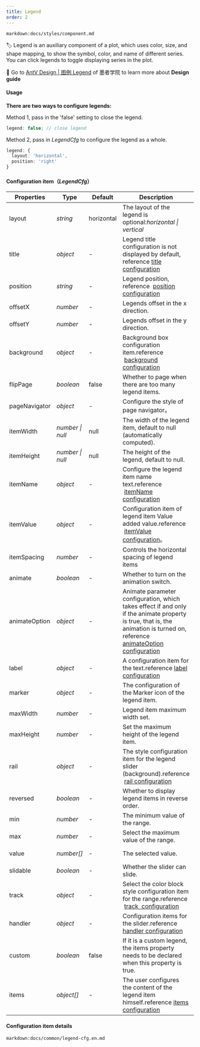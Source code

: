 ```yaml
---
title: Legend
order: 2
---
```


`markdown:docs/styles/component.md`

🏷️ Legend is an auxiliary component of a plot, which uses color, size, and shape mapping, to show the symbol, color, and name of different series. You can click legends to toggle displaying series in the plot.

🎨  Go to [AntV Design | 图例 Legend](https://www.yuque.com/mo-college/vis-design/hcs9p2) of 墨者学院 to learn more about **Design guide**

#### Usage

<b>There are two ways to configure legends:</b>

Method 1, pass in the 'false' setting to close the legend.

```ts
legend: false; // close legend
```

Method 2, pass in _LegendCfg_ to configure the legend as a whole.

```ts
legend: {
  layout: 'horizontal',
  position: 'right'
}
```

<a name="7a2DF"></a>

#### Configuration item（_LegendCfg_）

| Properties    | Type           | Default    | Description                                                                                                                                                                                   | Apply to                                                                    |
| ------------- | -------------- | ---------- | --------------------------------------------------------------------------------------------------------------------------------------------------------------------------------------------- | --------------------------------------------------------------------------- |
| layout        | _string_       | horizontal | The layout of the legend is optional:_horizontal \| vertical_                                                                                                                                 |                                                                             |
| title         | _object_       | -          | Legend title configuration is not displayed by default, reference [title configuration](#title)                                                                                               |                                                                             |
| position      | _string_       | -          | Legend position, reference  [position configuration](#position)                                                                                                                               |                                                                             |
| offsetX       | _number_       | -          | Legends offset in the x direction.                                                                                                                                                            |                                                                             |
| offsetY       | _number_       | -          | Legends offset in the y direction.                                                                                                                                                            |                                                                             |
| background    | _object_       | -          | Background box configuration item.reference  [background configuration](#background)                                                                                                          |                                                                             |
| flipPage      | _boolean_      | false      | Whether to page when there are too many legend items. | <tag color="green" text="Classification legend">Classification legend</tag> |                              
| pageNavigator | _object_ | - | Configure the style of page navigator。 | <tag color="green" text="Classification legend">Classification legend</tag> |
| itemWidth     | _number \| null_ | null       | The width of the legend item, default to null (automatically computed).                                                                                                                       | <tag color="green" text="Classification legend">Classification legend</tag> |
| itemHeight    | _number \| null_ | null       | The height of the legend, default to null.                                                                                                                                                    | <tag color="green" text="Classification legend">Classification legend</tag> |
| itemName      | _object_       | -          | Configure the legend item name text.reference  [itemName configuration](#itemname)                                                                                                            | <tag color="green" text="Classification legend">Classification legend</tag> |
| itemValue     | _object_       | -          | Configuration item of legend item Value added value.reference  [itemValue configuration](#itemvalue)。                                                                                        | <tag color="green" text="Classification legend">Classification legend</tag> |
| itemSpacing   | _number_       | -          | Controls the horizontal spacing of legend items                                                                                                                                               | <tag color="green" text="Classification legend">Classification legend</tag> |
| animate       | _boolean_      | -          | Whether to turn on the animation switch.                                                                                                                                                      |                                                                             |
| animateOption | _object_       | -          | Animate parameter configuration, which takes effect if and only if the animate property is true, that is, the animation is turned on, reference [animateOption configuration](#animateOption) |                                                                             |
| label         | _object_       | -          | A configuration item for the text.reference [label configuration](#label)                                                                                                                     | <tag color="green" text="Classification legend">Classification legend</tag> |
| marker        | _object_       | -          | The configuration of the Marker icon of the legend item.                                                                                                                                      | <tag color="green" text="Classification legend">Classification legend</tag> |
| maxWidth      | _number_       | -          | Legend item maximum width set.                                                                                                                                                                | <tag color="green" text="Classification legend">Classification legend</tag> |
| maxHeight     | _number_       | -          | Set the maximum height of the legend item.                                                                                                                                                    | <tag color="green" text="Classification legend">Classification legend</tag> |
| rail          | _object_       | -          | The style configuration item for the legend slider (background).reference  [rail configuration](#rail)                                                                                        | <tag color="green" text="Classification legend">Classification legend</tag> |
| reversed      | _boolean_      | -          | Whether to display legend items in reverse order.                                                                                                                                             | <tag color="green" text="Classification legend">Classification legend</tag> |
| min           | _number_       | -          | The minimum value of the range.                                                                                                                                                               | <tag color="cyan" text="Continuous legend">Continuous legend</tag>          |
| max           | _number_       | -          | Select the maximum value of the range.                                                                                                                                                        | <tag color="cyan" text="Continuous legend">Continuous legend</tag>          |
| value         | _number[]_     | -          | The selected value.                                                                                                                                                                           | <tag color="cyan" text="Continuous legend">Continuous legend</tag>          |
| slidable      | _boolean_      | -          | Whether the slider can slide.                                                                                                                                                                 | <tag color="cyan" text="Continuous legend">Continuous legend</tag>          |
| track         | _object_       | -          | Select the color block style configuration item for the range.reference  [track  configuration](#track)                                                                                       | <tag color="cyan" text="Continuous legend">Continuous legend</tag>          |
| handler       | _object_       | -          | Configuration items for the slider.reference [handler configuration](#handler)                                                                                                                | <tag color="cyan" text="Continuous legend">Continuous legend</tag>          |
| custom        | _boolean_      | false      | If it is a custom legend, the items property needs to be declared when this property is true.                                                                                                 |                                                                             |
| items         | _object[]_     | -          | The user configures the content of the legend item himself.reference [items configuration](#items)                                                                                            |                                                                             |

<a name="fDpx7"></a>

#### Configuration item details

`markdown:docs/common/legend-cfg.en.md`
